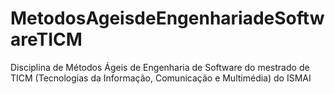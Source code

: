 # MetodosAgeisdeEngenhariadeSoftwareTICM
Disciplina de Métodos Ágeis de Engenharia de Software do mestrado de TICM (Tecnologias da Informação, Comunicação e Multimédia) do ISMAI
